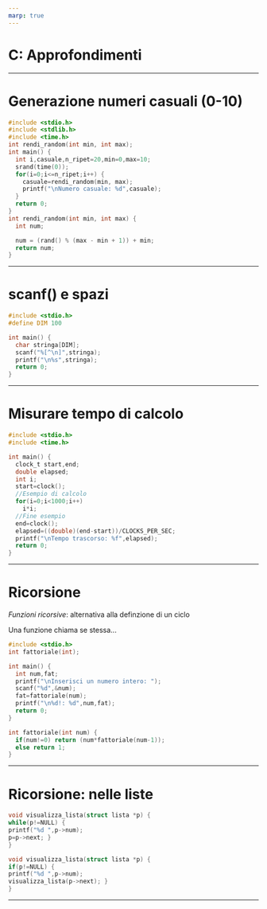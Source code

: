 ```yaml
---
marp: true
---
```


<!-- footer: M. Fraschini - Università degli Studi di Cagliari - AA 2022-2023 -->

<!-- paginate: true -->

<!-- size: 4:3 -->


# C: Approfondimenti


---

# Generazione numeri casuali (0-10)

```C
#include <stdio.h>
#include <stdlib.h>
#include <time.h>
int rendi_random(int min, int max);
int main() {
  int i,casuale,n_ripet=20,min=0,max=10;
  srand(time(0));
  for(i=0;i<=n_ripet;i++) {
    casuale=rendi_random(min, max);
    printf("\nNumero casuale: %d",casuale);
  }
  return 0;
}
int rendi_random(int min, int max) {
  int num;

  num = (rand() % (max - min + 1)) + min;
  return num;
}
```

---

# scanf() e spazi

```C
#include <stdio.h>
#define DIM 100

int main() {
  char stringa[DIM];
  scanf("%[^\n]",stringa);
  printf("\n%s",stringa);
  return 0;
}
```

---

# Misurare tempo di calcolo

```C
#include <stdio.h>
#include <time.h>

int main() {
  clock_t start,end;
  double elapsed;
  int i;
  start=clock();
  //Esempio di calcolo
  for(i=0;i<1000;i++)
    i*i;
  //Fine esempio
  end=clock();
  elapsed=((double)(end-start))/CLOCKS_PER_SEC;
  printf("\nTempo trascorso: %f",elapsed);
  return 0;
}

```


---


# Ricorsione

*Funzioni ricorsive*: alternativa alla definzione di un ciclo

Una funzione chiama se stessa...

```C
#include <stdio.h>
int fattoriale(int);

int main() {
  int num,fat;
  printf("\nInserisci un numero intero: ");
  scanf("%d",&num);
  fat=fattoriale(num);
  printf("\n%d!: %d",num,fat);
  return 0;
}

int fattoriale(int num) {
  if(num!=0) return (num*fattoriale(num-1));
  else return 1;
}
```

---

# Ricorsione: nelle liste

```C
void visualizza_lista(struct lista *p) { 
while(p!=NULL) {
printf("%d ",p->num);
p=p->next; }
}
```

```C
void visualizza_lista(struct lista *p) { 
if(p!=NULL) {
printf("%d ",p->num);
visualizza_lista(p->next); }
}
```

---

